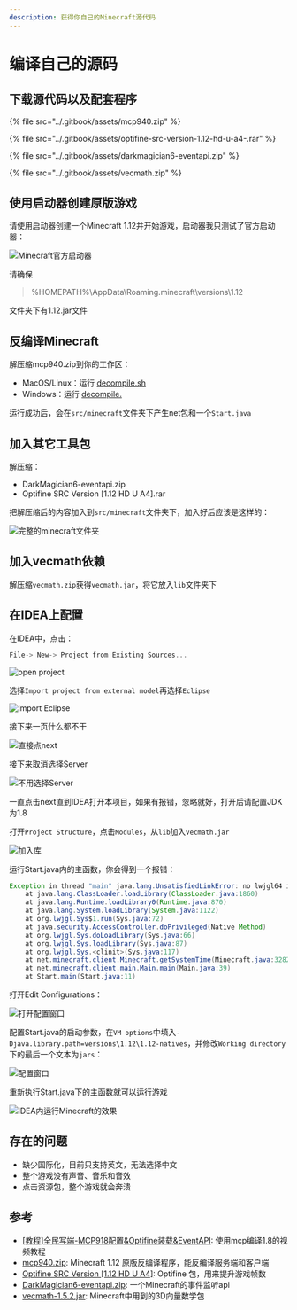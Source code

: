 ```yaml
---
description: 获得你自己的Minecraft源代码
---
```


# 编译自己的源码

## 下载源代码以及配套程序

{% file src="../.gitbook/assets/mcp940.zip" %}

{% file src="../.gitbook/assets/optifine-src-version-1.12-hd-u-a4-.rar" %}

{% file src="../.gitbook/assets/darkmagician6-eventapi.zip" %}

{% file src="../.gitbook/assets/vecmath.zip" %}

## 使用启动器创建原版游戏

请使用启动器创建一个Minecraft 1.12并开始游戏，启动器我只测试了官方启动器：

![Minecraft&#x5B98;&#x65B9;&#x542F;&#x52A8;&#x5668;](../.gitbook/assets/minecraft-lan.png)

请确保

> %HOMEPATH%\AppData\Roaming\.minecraft\versions\1.12

文件夹下有1.12.jar文件

## 反编译Minecraft

解压缩mcp940.zip到你的工作区：

* MacOS/Linux：运行 [decompile.sh](https://github.com/WangTingZheng/mcp940/blob/master/decompile.sh)
* Windows：运行 [decompile.](https://github.com/WangTingZheng/mcp940/blob/master/decompile.sh)

运行成功后，会在`src/minecraft`文件夹下产生net包和一个`Start.java`

## 加入其它工具包

解压缩：

* DarkMagician6-eventapi.zip
* Optifine SRC Version \[1.12 HD U A4\].rar

把解压缩后的内容加入到`src/minecraft`文件夹下，加入好后应该是这样的：

![&#x5B8C;&#x6574;&#x7684;minecraft&#x6587;&#x4EF6;&#x5939;](../.gitbook/assets/minecraft-folder.png)

## 加入vecmath依赖

解压缩`vecmath.zip`获得`vecmath.jar`，将它放入`lib`文件夹下

## 在IDEA上配置

在IDEA中，点击：

```c
File-> New-> Project from Existing Sources...
```

![open project](../.gitbook/assets/open.png)

选择`Import project from external model`再选择`Eclipse`

![import Eclipse](../.gitbook/assets/import-eclipse.png)

接下来一页什么都不干

![&#x76F4;&#x63A5;&#x70B9;next](../.gitbook/assets/import-path.png)

接下来取消选择Server

![&#x4E0D;&#x7528;&#x9009;&#x62E9;Server](../.gitbook/assets/import-client.png)

一直点击next直到IDEA打开本项目，如果有报错，忽略就好，打开后请配置JDK为1.8

打开`Project Structure`，点击`Modules`，从`lib`加入`vecmath.jar`

![&#x52A0;&#x5165;&#x5E93;](../.gitbook/assets/mod.png)

运行Start.java内的主函数，你会得到一个报错：

```java
Exception in thread "main" java.lang.UnsatisfiedLinkError: no lwjgl64 in java.library.path
	at java.lang.ClassLoader.loadLibrary(ClassLoader.java:1860)
	at java.lang.Runtime.loadLibrary0(Runtime.java:870)
	at java.lang.System.loadLibrary(System.java:1122)
	at org.lwjgl.Sys$1.run(Sys.java:72)
	at java.security.AccessController.doPrivileged(Native Method)
	at org.lwjgl.Sys.doLoadLibrary(Sys.java:66)
	at org.lwjgl.Sys.loadLibrary(Sys.java:87)
	at org.lwjgl.Sys.<clinit>(Sys.java:117)
	at net.minecraft.client.Minecraft.getSystemTime(Minecraft.java:3282)
	at net.minecraft.client.main.Main.main(Main.java:39)
	at Start.main(Start.java:11)
```

打开Edit Configurations：

![&#x6253;&#x5F00;&#x914D;&#x7F6E;&#x7A97;&#x53E3;](../.gitbook/assets/conf.png)

配置Start.java的启动参数，在`VM options`中填入`-Djava.library.path=versions\1.12\1.12-natives`，并修改`Working directory`下的最后一个文本为`jars`：

![&#x914D;&#x7F6E;&#x7A97;&#x53E3;](../.gitbook/assets/start.png)

重新执行Start.java下的主函数就可以运行游戏

![IDEA&#x5185;&#x8FD0;&#x884C;Minecraft&#x7684;&#x6548;&#x679C;](../.gitbook/assets/minecraft.png)

## 存在的问题

* 缺少国际化，目前只支持英文，无法选择中文
* 整个游戏没有声音、音乐和音效
* 点击资源包，整个游戏就会奔溃

## 参考

* [\[教程\]全民写端-MCP918配置&Optifine装载&EventAPI](https://www.bilibili.com/video/BV1W741127EZ): 使用mcp编译1.8的视频教程
* [mcp940.zip](http://www.modcoderpack.com/): Minecraft 1.12 原版反编译程序，能反编译服务端和客户端
* [Optifine SRC Version \[1.12 HD U A4\]](https://optifinesource.co.uk/downloads/1-12.html): Optifine 包，用来提升游戏帧数
* [DarkMagician6-eventapi.zip](https://bitbucket.org/DarkMagician6/eventapi/downloads/): 一个Minecraft的事件监听api
* [vecmath-1.5.2.jar](https://mvnrepository.com/artifact/javax.vecmath/vecmath/1.5.2): Minecraft中用到的3D向量数学包


